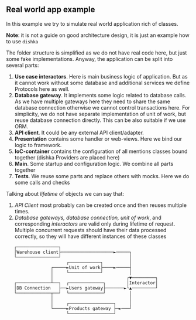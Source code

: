 ## Real world app example

In this example we try to simulate real world application rich of classes.

**Note**: it is not a guide on good architecture design, it is just an example how to use `dishka`

The folder structure is simplified as we do not have real code here, but just some fake implementations.
Anyway, the application can be split into several parts:

1. **Use case interactors**. Here is main business logic of application. But as it cannot work without some database and additional services we define Protocols here as well.
2. **Database gateway**. It implements some logic related to database calls. 
   As we have multiple gateways here they need to share the same database connection otherwise we cannot control transactions here. 
   For simplicity, we do not have separate implementation of unit of work, but reuse database connection directly. This can be also suitable if we use ORM. 
3. **API client**. It could be any external API client/adapter.  
4. **Presentation** contains some handler or web-views. Here we bind our logic to framework.
5. **IoC-container** contains the configuration of all mentions classes bound together (dishka Providers are placed here)
6. **Main**. Some startup and configuration logic. We combine all parts together
7. **Tests**. We reuse some parts and replace others with mocks. Here we do some calls and checks 


Talking about _lifetime_ of objects we can say that:
1. _API Client_ most probably can be created once and then reuses multiple times. 
2. _Database gateways, database connection, unit of work_, and corresponding _interactors_ are valid only during lifetime of request. 
   Multiple concurrent requests should have their data processed correctly, so they will have different instances of these classes

```
   ┌────────────────┐
   │Warehouse client├────────────────────►─────┐
   └────────────────┘                          │
                       ┌────────────┐          │
                 ┌─────►Unit of work├────►─────┤
                 │     └────────────┘          │
                 │                            ┌▼─────────┐
   ┌─────────────┴──┐  ┌─────────────┐        │Interactor│
   │DB Connection   ├──►Users gateway├───────►└▲─────────┘
   └─────────────┬──┘  └─────────────┘         │
                 │                             │
                 │     ┌─────────────────┐     │
                 └─────►Products gateway ├─►───┘
                       └─────────────────┘
```